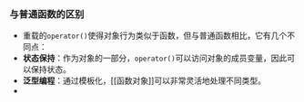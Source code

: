### 与普通函数的区别
- 重载的`operator()`使得对象行为类似于函数，但与普通函数相比，它有几个不同点：
- **状态保持**：作为对象的一部分，`operator()`可以访问对象的成员变量，因此可以保持状态。
- **泛型编程**：通过模板化，[[函数对象]]可以非常灵活地处理不同类型。
-